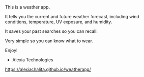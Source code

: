 This is a weather app.

It tells you the current and future weather forecast, including wind conditions, temperature, UV exposure, and humidity.

It saves your past searches so you can recall.

Very simple so you can know what to wear.

Enjoy! 

- Alexia Technologies

https://alexiachalita.github.io/weatherapp/

